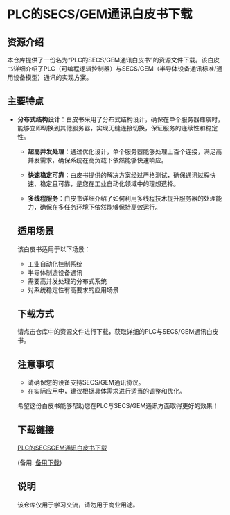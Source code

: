 # PLC的SECS/GEM通讯白皮书下载

## 资源介绍

本仓库提供了一份名为“PLC的SECS/GEM通讯白皮书”的资源文件下载。该白皮书详细介绍了PLC（可编程逻辑控制器）与SECS/GEM（半导体设备通讯标准/通用设备模型）通讯的实现方案。

## 主要特点

- **分布式结构设计**：白皮书采用了分布式结构设计，确保在单个服务器瘫痪时，能够立即切换到其他服务器，实现无缝连接切换，保证服务的连续性和稳定性。

  - **超高并发处理**：通过优化设计，单个服务器能够处理上百个连接，满足高并发需求，确保系统在高负载下依然能够快速响应。

  - **快速稳定可靠**：白皮书提供的解决方案经过严格测试，确保通讯过程快速、稳定且可靠，是您在工业自动化领域中的理想选择。

  - **多线程服务**：白皮书详细介绍了如何利用多线程技术提升服务器的处理能力，确保在多任务环境下依然能够保持高效运行。

  ## 适用场景

  该白皮书适用于以下场景：

  - 工业自动化控制系统
  - 半导体制造设备通讯
  - 需要高并发处理的分布式系统
  - 对系统稳定性有高要求的应用场景

  ## 下载方式

  请点击仓库中的资源文件进行下载，获取详细的PLC与SECS/GEM通讯白皮书。

  ## 注意事项

  - 请确保您的设备支持SECS/GEM通讯协议。
  - 在实际应用中，建议根据具体需求进行适当的调整和优化。

  希望这份白皮书能够帮助您在PLC与SECS/GEM通讯方面取得更好的效果！

  ## 下载链接
  [PLC的SECSGEM通讯白皮书下载](https://pan.quark.cn/s/7f451587c328) 

  (备用: [备用下载](https://pan.baidu.com/s/16DvkEP8ZWYl-pWrc2ZxJvw?pwd=1234))

  ## 说明

  该仓库仅用于学习交流，请勿用于商业用途。
